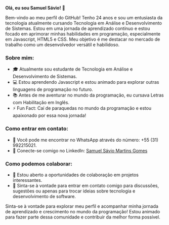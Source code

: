 **Olá, eu sou Samuel Sávio!** 👋

Bem-vindo ao meu perfil do GitHub! Tenho 24 anos e sou um entusiasta da tecnologia atualmente cursando Tecnologia em Análise e Desenvolvimento de Sistemas. Estou em uma jornada de aprendizado contínuo e estou focado em aprimorar minhas habilidades em programação, especialmente em Javascript, HTML5 e CSS. Meu objetivo é me destacar no mercado de trabalho como um desenvolvedor versátil e habilidoso.

### Sobre mim:
- 🎓 Atualmente sou estudante de Tecnologia em Análise e Desenvolvimento de Sistemas.
- 💻 Estou aprendendo Javascript e estou animado para explorar outras linguagens de programação no futuro.
- 📚 Antes de me aventurar no mundo da programação, eu cursava Letras com Habilitação em Inglês.
- ⚡ Fun Fact: Caí de paraquedas no mundo da programação e estou apaixonado por essa nova jornada!

### Como entrar em contato:
- 📱 Você pode me encontrar no WhatsApp através do número: +55 (31) 992215021.
- 🔗 Conecte-se comigo no LinkedIn: [Samuel Sávio Martins Gomes](https://www.linkedin.com/in/samuel-sávio-martins-gomes-1b275227b)

### Como podemos colaborar:
- 🤝 Estou aberto a oportunidades de colaboração em projetos interessantes.
- 💬 Sinta-se à vontade para entrar em contato comigo para discussões, sugestões ou apenas para trocar ideias sobre tecnologia e desenvolvimento de software.

Sinta-se à vontade para explorar meu perfil e acompanhar minha jornada de aprendizado e crescimento no mundo da programação! Estou animado para fazer parte dessa comunidade e contribuir da melhor forma possível.




